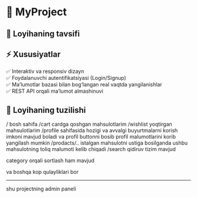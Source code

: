 # 🚀 MyProject

## 📌 Loyihaning tavsifi

## ⚡️ Xususiyatlar

✅ Interaktiv va responsiv dizayn  
✅ Foydalanuvchi autentifikatsiyasi (Login/Signup)  
✅ Ma’lumotlar bazasi bilan bog‘langan real vaqtda yangilanishlar  
✅ REST API orqali ma’lumot almashinuvi

## 📂 Loyihaning tuzilishi

/ bosh sahifa
/cart cardga qoshgan mahsulotlarim
/wishlist yoqtirgan mahsulotlarim
/profile sahifasida hozigi va avvalgi buyurtmalarni korish imkoni mavjud boladi va profil buttonni bosib profil malumotlarini korib yangilash mumkin
/prodacts/.. istalgan mahsulotni ustiga bosilganda ushbu mahsulotning toliq malumoti kelib chiqadi
/search qidiruv tizim mavjud

category orqali sortlash ham mavjud

va boshqa kop qulayliklari bor

---

shu projectning admin paneli
